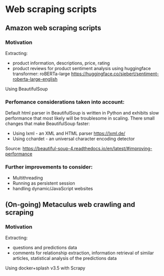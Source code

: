 # Web scraping scripts

## Amazon web scraping scripts

### Motivation  
Extracting:
* product information, descriptions, price, rating  
* product reviews
for product sentiment analysis using huggingface transformer: roBERTa-large https://huggingface.co/siebert/sentiment-roberta-large-english

Using BeautifulSoup

### Perfomance considerations taken into account:
Default html parser in BeautifulSoup is written in Python and exhibits slow performance that most likely will be troublesome in scaling. There small changes that make BeautifulSoup faster: 
* Using lxml - an XML and HTML parser https://lxml.de/
* Using cchardet - an universal character encoding detector

Source: https://beautiful-soup-4.readthedocs.io/en/latest/#improving-performance 

### Further improvements to consider:  
* Multithreading
* Running as persistent session  
* handling dynamic/JavaScript websites

## (On-going) Metaculus web crawling and scraping   

### Motivation
Extracting:  
* questions and predictions data
* comments
for relationship extraction, information retrieval of similar articles, statistical analysis of the predictions data  

Using docker+splash v3.5 with Scrapy



